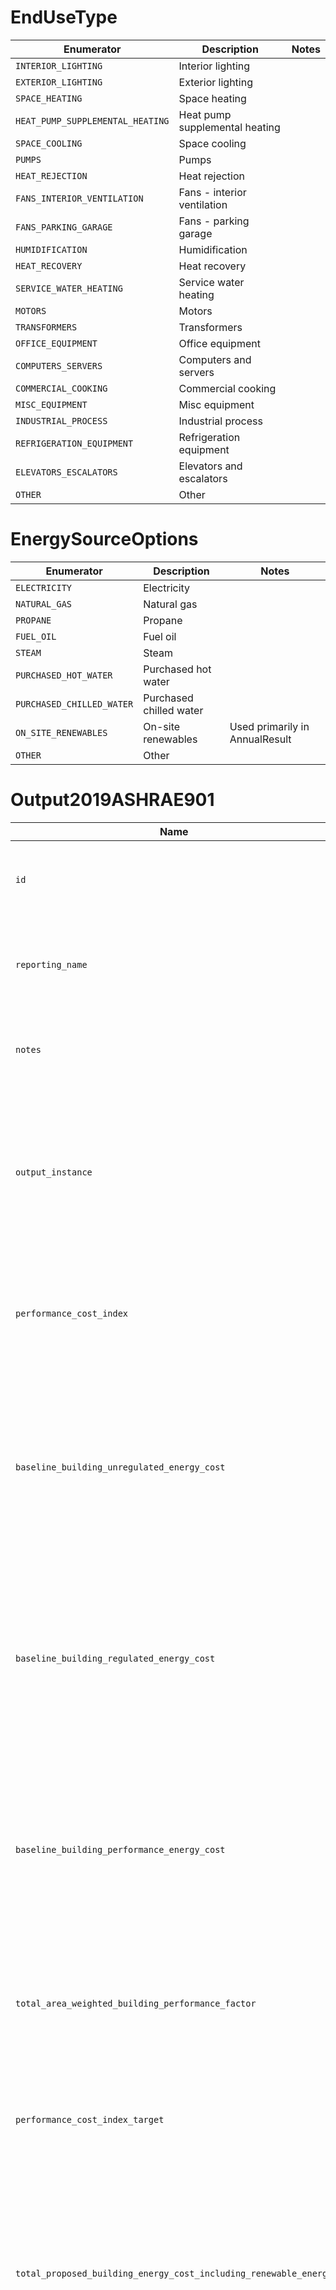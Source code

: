 # EndUseType
|            Enumerator            |          Description           | Notes |
|----------------------------------|--------------------------------|-------|
| `INTERIOR_LIGHTING`              | Interior lighting              |       |
| `EXTERIOR_LIGHTING`              | Exterior lighting              |       |
| `SPACE_HEATING`                  | Space heating                  |       |
| `HEAT_PUMP_SUPPLEMENTAL_HEATING` | Heat pump supplemental heating |       |
| `SPACE_COOLING`                  | Space cooling                  |       |
| `PUMPS`                          | Pumps                          |       |
| `HEAT_REJECTION`                 | Heat rejection                 |       |
| `FANS_INTERIOR_VENTILATION`      | Fans - interior ventilation    |       |
| `FANS_PARKING_GARAGE`            | Fans - parking garage          |       |
| `HUMIDIFICATION`                 | Humidification                 |       |
| `HEAT_RECOVERY`                  | Heat recovery                  |       |
| `SERVICE_WATER_HEATING`          | Service water heating          |       |
| `MOTORS`                         | Motors                         |       |
| `TRANSFORMERS`                   | Transformers                   |       |
| `OFFICE_EQUIPMENT`               | Office equipment               |       |
| `COMPUTERS_SERVERS`              | Computers and servers          |       |
| `COMMERCIAL_COOKING`             | Commercial cooking             |       |
| `MISC_EQUIPMENT`                 | Misc equipment                 |       |
| `INDUSTRIAL_PROCESS`             | Industrial process             |       |
| `REFRIGERATION_EQUIPMENT`        | Refrigeration equipment        |       |
| `ELEVATORS_ESCALATORS`           | Elevators and escalators       |       |
| `OTHER`                          | Other                          |       |

# EnergySourceOptions
|        Enumerator         |       Description       |             Notes              |
|---------------------------|-------------------------|--------------------------------|
| `ELECTRICITY`             | Electricity             |                                |
| `NATURAL_GAS`             | Natural gas             |                                |
| `PROPANE`                 | Propane                 |                                |
| `FUEL_OIL`                | Fuel oil                |                                |
| `STEAM`                   | Steam                   |                                |
| `PURCHASED_HOT_WATER`     | Purchased hot water     |                                |
| `PURCHASED_CHILLED_WATER` | Purchased chilled water |                                |
| `ON_SITE_RENEWABLES`      | On-site renewables      | Used primarily in AnnualResult |
| `OTHER`                   | Other                   |                                |

# Output2019ASHRAE901
|                               Name                               |                                 Description                                  |     Data Type      | Units | Range | Req |                                                                    Notes                                                                     |
|------------------------------------------------------------------|------------------------------------------------------------------------------|--------------------|-------|-------|-----|----------------------------------------------------------------------------------------------------------------------------------------------|
| `id`                                                             | Scope-unique reference identifier for instances of this data group.          | `ID`               |       |       | ✓   |                                                                                                                                              |
| `reporting_name`                                                 | Descriptive name used in RCT reports if id is not already a descriptive name | `String`           |       |       |     |                                                                                                                                              |
| `notes`                                                          | Supplementary information to provide context to the model reviewer           | `String`           |       |       |     |                                                                                                                                              |
| `output_instance`                                                | References output that correspond to specific simulation model.              | `{OutputInstance}` |       |       |     | A seperate file is expected for each simulation model including outputs that correspond with building rotations.                             |
| `performance_cost_index`                                         | Performance cost index for the project                                       | `Numeric`          |       |       |     | This output is appropriate for the overall project not specific instance of a model.                                                         |
| `baseline_building_unregulated_energy_cost`                      | baseline building unregulated energy cost.                                   | `Numeric`          |       |       |     | The units are the local monetary units such as dollars. This output is appropriate for the overall project not specific instance of a model. |
| `baseline_building_regulated_energy_cost`                        | baseline building regulated energy cost.                                     | `Numeric`          |       |       |     | The units are the local monetary units such as dollars. This output is appropriate for the overall project not specific instance of a model. |
| `baseline_building_performance_energy_cost`                      | baseline building performance energy cost.                                   | `Numeric`          |       |       |     | The units are the local monetary units such as dollars. This output is appropriate for the overall project not specific instance of a model. |
| `total_area_weighted_building_performance_factor`                | Total area weighted building performance factor                              | `Numeric`          |       |       |     | This output is appropriate for the overall project not specific instance of a model.                                                         |
| `performance_cost_index_target`                                  | Performance cost index target for the project                                | `Numeric`          |       |       |     | This output is appropriate for the overall project not specific instance of a model.                                                         |
| `total_proposed_building_energy_cost_including_renewable_energy` | Total proposed building energy cost including renewable energy.              | `Numeric`          |       |       |     | The units are the local monetary units such as dollars. This output is appropriate for the overall project not specific instance of a model. |
| `total_proposed_building_energy_cost_excluding_renewable_energy` | Total proposed building energy cost excluding renewable energy.              | `Numeric`          |       |       |     | The units are the local monetary units such as dollars. This output is appropriate for the overall project not specific instance of a model. |
| `percent_renewable_energy_savings`                               | Percent renewable energy savings                                             | `Numeric`          |       |       |     | This output is appropriate for the overall project not specific instance of a model.                                                         |

# OutputInstance
|                Name                 |                                    Description                                    |             Data Type             | Units |   Range    | Req |                          Notes                           |
|-------------------------------------|-----------------------------------------------------------------------------------|-----------------------------------|-------|------------|-----|----------------------------------------------------------|
| `id`                                | Scope-unique reference identifier for instances of this data group.               | `ID`                              |       |            | ✓   |                                                          |
| `reporting_name`                    | Descriptive name used in RCT reports if id is not already a descriptive name      | `String`                          |       |            |     |                                                          |
| `notes`                             | Supplementary information to provide context to the model reviewer                | `String`                          |       |            |     |                                                          |
| `ruleset_model_type`                | Describes the current model instance for rulesets with multiple simulation models | `<RulesetModelType2019ASHRAE901>` |       |            |     |                                                          |
| `rotation_angle`                    | Rotation angle of the building model.                                             | `Numeric`                         |       | `≥0, <360` |     | Usually 0, 90, 180, or 270.                              |
| `unmet_load_hours_heating`          | Unmet load hours for heating                                                      | `Numeric`                         | hr    |            | ✓   |                                                          |
| `unmet_occupied_load_hours_heating` | Unmet load hours for heating when the zone is occupied                            | `Numeric`                         | hr    |            | ✓   |                                                          |
| `unmet_load_hours_cooling`          | Unmet load hours for cooling                                                      | `Numeric`                         | hr    |            | ✓   |                                                          |
| `unmet_occupied_load_hours_cooling` | Unmet load hours for cooling when the zone is occupied                            | `Numeric`                         | hr    |            | ✓   |                                                          |
| `annual_source_results`             | Annual results by source                                                          | `[{SourceResult}]`                |       |            |     | Contains a list of results by energy source.             |
| `building_peak_cooling_load`        | Building peak cooling load                                                        | `Numeric`                         | W     |            | ✓   |                                                          |
| `annual_end_use_results`            | Annual end use results                                                            | `[{EndUseResult}]`                |       |            |     | Contains a list of results by end use and energy source. |

# SourceResult
|         Name         |                                 Description                                  |        Data Type        | Units | Range | Req |                                                        Notes                                                         |
|----------------------|------------------------------------------------------------------------------|-------------------------|-------|-------|-----|----------------------------------------------------------------------------------------------------------------------|
| `id`                 | Scope-unique reference identifier for instances of this data group.          | `ID`                    |       |       | ✓   |                                                                                                                      |
| `reporting_name`     | Descriptive name used in RCT reports if id is not already a descriptive name | `String`                |       |       |     |                                                                                                                      |
| `notes`              | Supplementary information to provide context to the model reviewer           | `String`                |       |       |     |                                                                                                                      |
| `energy_source`      | End use type                                                                 | `<EnergySourceOptions>` |       |       | ✓   |                                                                                                                      |
| `annual_consumption` | Annual energy consumption                                                    | `Numeric`               | J     |       | ✓   | For energy_source ON_SITE_RENEWABLES this value is negative.                                                         |
| `annual_demand`      | Annual site demand                                                           | `Numeric`               | J     |       | ✓   | This corresponds to the coincident demand for end-use results.                                                       |
| `annual_cost`        | Annual cost                                                                  | `Numeric`               |       |       | ✓   | The units are the local monetary units such as dollars. For energy_source ON_SITE_RENEWABLES this value is negative. |

# EndUseResult
|                Name                 |                                 Description                                  |        Data Type        | Units | Range | Req | Notes |
|-------------------------------------|------------------------------------------------------------------------------|-------------------------|-------|-------|-----|-------|
| `id`                                | Scope-unique reference identifier for instances of this data group.          | `ID`                    |       |       | ✓   |       |
| `reporting_name`                    | Descriptive name used in RCT reports if id is not already a descriptive name | `String`                |       |       |     |       |
| `notes`                             | Supplementary information to provide context to the model reviewer           | `String`                |       |       |     |       |
| `type`                              | End use type                                                                 | `<EndUseType>`          |       |       | ✓   |       |
| `energy_source`                     | End use type                                                                 | `<EnergySourceOptions>` |       |       | ✓   |       |
| `annual_site_energy_use`            | Annual site energy use                                                       | `Numeric`               | J     |       | ✓   |       |
| `annual_site_coincident_demand`     | Annual site coincident demand                                                | `Numeric`               | J     |       | ✓   |       |
| `annual_site_non_coincident_demand` | Annual site non-coincident demand                                            | `Numeric`               | J     |       | ✓   |       |
| `is_regulated`                      | Indicates whether the end use consumption is from regulated equipment        | `Boolean`               |       |       |     |       |

